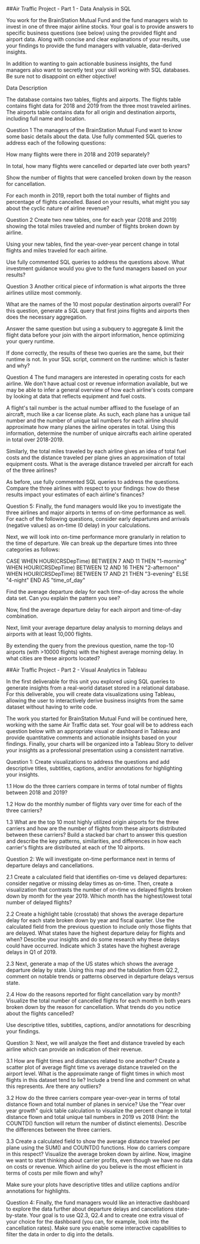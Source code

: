 ##Air Traffic Project - Part 1 - Data Analysis in SQL

You work for the BrainStation Mutual Fund and the fund managers wish to invest in one of three major airline stocks. Your goal is to provide answers to specific business questions (see below) using the provided flight and airport data. Along with concise and clear explanations of your results, use your findings to provide the fund managers with valuable, data-derived insights.

In addition to wanting to gain actionable business insights, the fund managers also want to secretly test your skill working with SQL databases. Be sure not to disappoint on either objective!

Data Description

The database contains two tables, flights and airports. The flights table contains flight data for 2018 and 2019 from the three most traveled airlines. The airports table contains data for all origin and destination airports, including full name and location. 


Question 1
The managers of the BrainStation Mutual Fund want to know some basic details about the data. Use fully commented SQL queries to address each of the following questions:

How many flights were there in 2018 and 2019 separately?

In total, how many flights were cancelled or departed late over both years?

Show the number of flights that were cancelled broken down by the reason for cancellation.

For each month in 2019, report both the total number of flights and percentage of flights cancelled. Based on your results, what might you say about the cyclic nature of airline revenue?

Question 2
Create two new tables, one for each year (2018 and 2019) showing the total miles traveled and number of flights broken down by airline.

Using your new tables, find the year-over-year percent change in total flights and miles traveled for each airline.

Use fully commented SQL queries to address the questions above. What investment guidance would you give to the fund managers based on your results?

Question 3
Another critical piece of information is what airports the three airlines utilize most commonly.

What are the names of the 10 most popular destination airports overall? For this question, generate a SQL query that first joins flights and airports then does the necessary aggregation.

Answer the same question but using a subquery to aggregate & limit the flight data before your join with the airport information, hence optimizing your query runtime.

If done correctly, the results of these two queries are the same, but their runtime is not. In your SQL script, comment on the runtime: which is faster and why?

Question 4
The fund managers are interested in operating costs for each airline. We don't have actual cost or revenue information available, but we may be able to infer a general overview of how each airline's costs compare by looking at data that reflects equipment and fuel costs.

A flight's tail number is the actual number affixed to the fuselage of an aircraft, much like a car license plate. As such, each plane has a unique tail number and the number of unique tail numbers for each airline should approximate how many planes the airline operates in total. Using this information, determine the number of unique aircrafts each airline operated in total over 2018-2019.

Similarly, the total miles traveled by each airline gives an idea of total fuel costs and the distance traveled per plane gives an approximation of total equipment costs. What is the average distance traveled per aircraft for each of the three airlines?

As before, use fully commented SQL queries to address the questions. Compare the three airlines with respect to your findings: how do these results impact your estimates of each airline's finances?

Question 5:
Finally, the fund managers would like you to investigate the three airlines and major airports in terms of on-time performance as well. For each of the following questions, consider early departures and arrivals (negative values) as on-time (0 delay) in your calculations.

Next, we will look into on-time performance more granularly in relation to the time of departure. We can break up the departure times into three categories as follows:

CASE
    WHEN HOUR(CRSDepTime) BETWEEN 7 AND 11 THEN "1-morning"
    WHEN HOUR(CRSDepTime) BETWEEN 12 AND 16 THEN "2-afternoon"
    WHEN HOUR(CRSDepTime) BETWEEN 17 AND 21 THEN "3-evening"
    ELSE "4-night"
END AS "time_of_day"

Find the average departure delay for each time-of-day across the whole data set. Can you explain the pattern you see?

Now, find the average departure delay for each airport and time-of-day combination.

Next, limit your average departure delay analysis to morning delays and airports with at least 10,000 flights.

By extending the query from the previous question, name the top-10 airports (with >10000 flights) with the highest average morning delay. In what cities are these airports located?

##Air Traffic Project - Part 2 - Visual Analytics in Tableau

In the first deliverable for this unit you explored using SQL queries to generate insights from a real-world dataset stored in a relational database. For this deliverable, you will create data visualizations using Tableau, allowing the user to interactively derive business insights from the same dataset without having to write code.

The work you started for BrainStation Mutual Fund will be continued here, working with the same Air Traffic data set. Your goal will be to address each question below with an appropriate visual or dashboard in Tableau and provide quantitative comments and actionable insights based on your findings. Finally, your charts will be organized into a Tableau Story to deliver your insights as a professional presentation using a consistent narrative.

Question 1:
Create visualizations to address the questions and add descriptive titles, subtitles, captions, and/or annotations for highlighting your insights.

1.1 How do the three carriers compare in terms of total number of flights between 2018 and 2019?

1.2 How do the monthly number of flights vary over time for each of the three carriers?

1.3 What are the top 10 most highly utilized origin airports for the three carriers and how are the number of flights from these airports distributed between these carriers? Build a stacked bar chart to answer this question and describe the key patterns, similarities, and differences in how each carrier's flights are distributed at each of the 10 airports.

Question 2:
We will investigate on-time performance next in terms of departure delays and cancellations.

2.1 Create a calculated field that identifies on-time vs delayed departures: consider negative or missing delay times as on-time. Then, create a visualization that contrasts the number of on-time vs delayed flights broken down by month for the year 2019. Which month has the highest/lowest total number of delayed flights?

2.2 Create a highlight table (crosstab) that shows the average departure delay for each state broken down by year and fiscal quarter. Use the calculated field from the previous question to include only those flights that are delayed. What states have the highest departure delay for flights and when? Describe your insights and do some research why these delays could have occurred. Indicate which 3 states have the highest average delays in Q1 of 2019.

2.3 Next, generate a map of the US states which shows the average departure delay by state. Using this map and the tabulation from Q2.2, comment on notable trends or patterns observed in departure delays versus state.

2.4 How do the reasons reported for flight cancellation vary by month? Visualize the total number of cancelled flights for each month in both years broken down by the reason for cancellation. What trends do you notice about the flights cancelled?

Use descriptive titles, subtitles, captions, and/or annotations for describing your findings.

Question 3:
Next, we will analyze the fleet and distance traveled by each airline which can provide an indication of their revenue.

3.1 How are flight times and distances related to one another? Create a scatter plot of average flight time vs average distance traveled on the airport level. What is the approximate range of flight times in which most flights in this dataset tend to lie? Include a trend line and comment on what this represents. Are there any outliers?

3.2 How do the three carriers compare year-over-year in terms of total distance flown and total number of planes in service? Use the "Year over year growth" quick table calculation to visualize the percent change in total distance flown and total unique tail numbers in 2019 vs 2018 (Hint: the COUNTD() function will return the number of distinct elements). Describe the differences between the three carriers.

3.3 Create a calculated field to show the average distance traveled per plane using the SUM() and COUNTD() functions. How do carriers compare in this respect? Visualize the average broken down by airline. Now, imagine we want to start thinking about carrier profits, even though we have no data on costs or revenue. Which airline do you believe is the most efficient in terms of costs per mile flown and why?

Make sure your plots have descriptive titles and utilize captions and/or annotations for highlights.

Question 4:
Finally, the fund managers would like an interactive dashboard to explore the data further about departure delays and cancellations state-by-state. Your goal is to use Q2.3, Q2.4 and to create one extra visual of your choice for the dashboard (you can, for example, look into the cancellation rates). Make sure you enable some interactive capabilities to filter the data in order to dig into the details.

